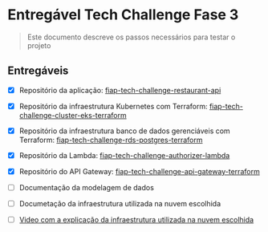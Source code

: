 # Entregável Tech Challenge Fase 3

> Este documento descreve os passos necessários para testar o projeto

## Entregáveis

- [x] Repositório da aplicação: [fiap-tech-challenge-restaurant-api](https://github.com/fabianogoes/fiap-tech-challenge-restaurant-api)
- [x] Repositório da infraestrutura Kubernetes com Terraform: [fiap-tech-challenge-cluster-eks-terraform](https://github.com/fabianogoes/fiap-tech-challenge-cluster-eks-terraform)
- [x] Repositório da infraestrutura banco de dados gerenciáveis com Terraform: [fiap-tech-challenge-rds-postgres-terraform](https://github.com/fabianogoes/fiap-tech-challenge-rds-postgres-terraform)
- [x] Repositório da Lambda: [fiap-tech-challenge-authorizer-lambda](https://github.com/fabianogoes/fiap-tech-challenge-authorizer-lambda)
- [x] Repositório do API Gateway: [fiap-tech-challenge-api-gateway-terraform](https://github.com/fabianogoes/fiap-tech-challenge-api-gateway-terraform) 
- [ ] Documentação da modelagem de dados
- [ ] Documetação da infraestrutura utilizada na nuvem escolhida 
- [ ] [Video com a explicação da infraestrutura utilizada na nuvem escolhida](TODO)    

